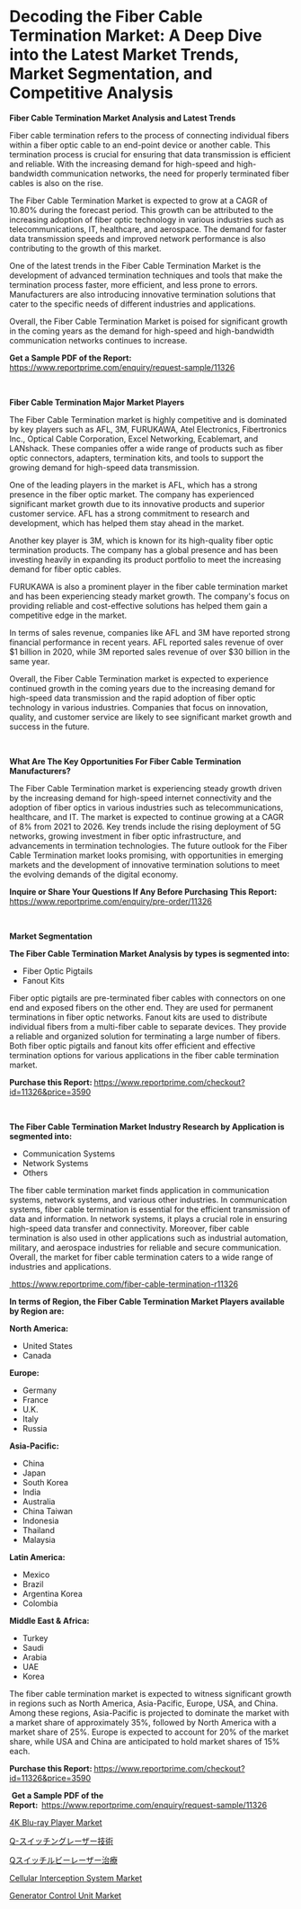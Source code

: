 <p><h1>Decoding the Fiber Cable Termination Market: A Deep Dive into the Latest Market Trends, Market Segmentation, and Competitive Analysis</h1></p><p><strong>Fiber Cable Termination Market Analysis and Latest Trends</strong></p>
<p><p>Fiber cable termination refers to the process of connecting individual fibers within a fiber optic cable to an end-point device or another cable. This termination process is crucial for ensuring that data transmission is efficient and reliable. With the increasing demand for high-speed and high-bandwidth communication networks, the need for properly terminated fiber cables is also on the rise.</p><p>The Fiber Cable Termination Market is expected to grow at a CAGR of 10.80% during the forecast period. This growth can be attributed to the increasing adoption of fiber optic technology in various industries such as telecommunications, IT, healthcare, and aerospace. The demand for faster data transmission speeds and improved network performance is also contributing to the growth of this market.</p><p>One of the latest trends in the Fiber Cable Termination Market is the development of advanced termination techniques and tools that make the termination process faster, more efficient, and less prone to errors. Manufacturers are also introducing innovative termination solutions that cater to the specific needs of different industries and applications.</p><p>Overall, the Fiber Cable Termination Market is poised for significant growth in the coming years as the demand for high-speed and high-bandwidth communication networks continues to increase.</p></p>
<p><strong>Get a Sample PDF of the Report:&nbsp;</strong> <a href="https://www.reportprime.com/enquiry/request-sample/11326">https://www.reportprime.com/enquiry/request-sample/11326</a></p>
<p>&nbsp;</p>
<p><strong>Fiber Cable Termination Major Market Players</strong></p>
<p><p>The Fiber Cable Termination market is highly competitive and is dominated by key players such as AFL, 3M, FURUKAWA, Atel Electronics, Fibertronics Inc., Optical Cable Corporation, Excel Networking, Ecablemart, and LANshack. These companies offer a wide range of products such as fiber optic connectors, adapters, termination kits, and tools to support the growing demand for high-speed data transmission.</p><p>One of the leading players in the market is AFL, which has a strong presence in the fiber optic market. The company has experienced significant market growth due to its innovative products and superior customer service. AFL has a strong commitment to research and development, which has helped them stay ahead in the market.</p><p>Another key player is 3M, which is known for its high-quality fiber optic termination products. The company has a global presence and has been investing heavily in expanding its product portfolio to meet the increasing demand for fiber optic cables.</p><p>FURUKAWA is also a prominent player in the fiber cable termination market and has been experiencing steady market growth. The company's focus on providing reliable and cost-effective solutions has helped them gain a competitive edge in the market.</p><p>In terms of sales revenue, companies like AFL and 3M have reported strong financial performance in recent years. AFL reported sales revenue of over $1 billion in 2020, while 3M reported sales revenue of over $30 billion in the same year.</p><p>Overall, the Fiber Cable Termination market is expected to experience continued growth in the coming years due to the increasing demand for high-speed data transmission and the rapid adoption of fiber optic technology in various industries. Companies that focus on innovation, quality, and customer service are likely to see significant market growth and success in the future.</p></p>
<p>&nbsp;</p>
<p><strong>What Are The Key Opportunities For Fiber Cable Termination Manufacturers?</strong></p>
<p><p>The Fiber Cable Termination market is experiencing steady growth driven by the increasing demand for high-speed internet connectivity and the adoption of fiber optics in various industries such as telecommunications, healthcare, and IT. The market is expected to continue growing at a CAGR of 8% from 2021 to 2026. Key trends include the rising deployment of 5G networks, growing investment in fiber optic infrastructure, and advancements in termination technologies. The future outlook for the Fiber Cable Termination market looks promising, with opportunities in emerging markets and the development of innovative termination solutions to meet the evolving demands of the digital economy.</p></p>
<p><strong>Inquire or Share Your Questions If Any Before Purchasing This Report:</strong> <a href="https://www.reportprime.com/enquiry/pre-order/11326">https://www.reportprime.com/enquiry/pre-order/11326</a></p>
<p>&nbsp;</p>
<p><strong>Market Segmentation</strong></p>
<p><strong>The Fiber Cable Termination Market Analysis by types is segmented into:</strong></p>
<p><ul><li>Fiber Optic Pigtails</li><li>Fanout Kits</li></ul></p>
<p><p>Fiber optic pigtails are pre-terminated fiber cables with connectors on one end and exposed fibers on the other end. They are used for permanent terminations in fiber optic networks. Fanout kits are used to distribute individual fibers from a multi-fiber cable to separate devices. They provide a reliable and organized solution for terminating a large number of fibers. Both fiber optic pigtails and fanout kits offer efficient and effective termination options for various applications in the fiber cable termination market.</p></p>
<p><strong>Purchase this Report:&nbsp;</strong><a href="https://www.reportprime.com/checkout?id=11326&price=3590">https://www.reportprime.com/checkout?id=11326&price=3590</a></p>
<p>&nbsp;</p>
<p><strong>The Fiber Cable Termination Market Industry Research by Application is segmented into:</strong></p>
<p><ul><li>Communication Systems</li><li>Network Systems</li><li>Others</li></ul></p>
<p><p>The fiber cable termination market finds application in communication systems, network systems, and various other industries. In communication systems, fiber cable termination is essential for the efficient transmission of data and information. In network systems, it plays a crucial role in ensuring high-speed data transfer and connectivity. Moreover, fiber cable termination is also used in other applications such as industrial automation, military, and aerospace industries for reliable and secure communication. Overall, the market for fiber cable termination caters to a wide range of industries and applications.</p></p>
<p><a href="https://www.reportprime.com/fiber-cable-termination-r11326">&nbsp;https://www.reportprime.com/fiber-cable-termination-r11326</a></p>
<p><strong>In terms of Region, the Fiber Cable Termination Market Players available by Region are:</strong></p>
<p>
    <p> <strong> North America: </strong>
        <ul>
            <li>United States</li>
            <li>Canada</li>
        </ul>
        </p> 
    <p> <strong> Europe: </strong>
        <ul>
            <li>Germany</li>
            <li>France</li>
            <li>U.K.</li>
            <li>Italy</li>
            <li>Russia</li>
        </ul>
        </p> 
    <p> <strong> Asia-Pacific: </strong>
        <ul>
            <li>China</li>
            <li>Japan</li>
            <li>South Korea</li>
            <li>India</li>
            <li>Australia</li>
            <li>China Taiwan</li>
            <li>Indonesia</li>
            <li>Thailand</li>
            <li>Malaysia</li>
        </ul>
        </p> 
    <p> <strong> Latin America: </strong>
        <ul>
            <li>Mexico</li>
            <li>Brazil</li>
            <li>Argentina Korea</li>
            <li>Colombia</li>
        </ul>
        </p> 
    <p> <strong> Middle East & Africa: </strong>
        <ul>
            <li>Turkey</li>
            <li>Saudi</li>
            <li>Arabia</li>
            <li>UAE</li>
            <li>Korea</li>
        </ul>
    </p>
    </p>
<p><p>The fiber cable termination market is expected to witness significant growth in regions such as North America, Asia-Pacific, Europe, USA, and China. Among these regions, Asia-Pacific is projected to dominate the market with a market share of approximately 35%, followed by North America with a market share of 25%. Europe is expected to account for 20% of the market share, while USA and China are anticipated to hold market shares of 15% each.</p></p>
<p><strong>Purchase this Report: </strong><a href="https://www.reportprime.com/checkout?id=11326&price=3590">https://www.reportprime.com/checkout?id=11326&price=3590</a></p>
<p>&nbsp;<strong>Get a Sample PDF of the Report:&nbsp;&nbsp;</strong><a href="https://www.reportprime.com/enquiry/request-sample/11326">https://www.reportprime.com/enquiry/request-sample/11326</a></p>
<p><strong></strong></p>
<p><p><a href="https://issuu.com/reportprime-2/docs/4k-blu-ray-player-market-size-2030.pptx">4K Blu-ray Player Market</a></p><p><a href="https://github.com/gfggqjbfys368009/Market-Research-Report-List-2/blob/main/396203582529.md">Q-スイッチングレーザー技術</a></p><p><a href="https://github.com/vlcostes/Market-Research-Report-List-1/blob/main/263499182530.md">Qスイッチルビーレーザー治療</a></p><p><a href="https://github.com/EveKerluke2023/Market-Research-Report-List-1/blob/main/cellular-interception-system-market.md">Cellular Interception System Market</a></p><p><a href="https://github.com/angeliabkratze/Market-Research-Report-List-1/blob/main/generator-control-unit-market.md">Generator Control Unit Market</a></p></p>